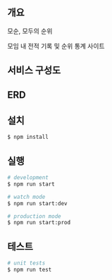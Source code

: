 ## 개요

모순, 모두의 순위

모임 내 전적 기록 및 순위 통계 사이트

## 서비스 구성도

## ERD

## 설치

```bash
$ npm install
```

## 실행

```bash
# development
$ npm run start

# watch mode
$ npm run start:dev

# production mode
$ npm run start:prod
```

## 테스트

```bash
# unit tests
$ npm run test
```
